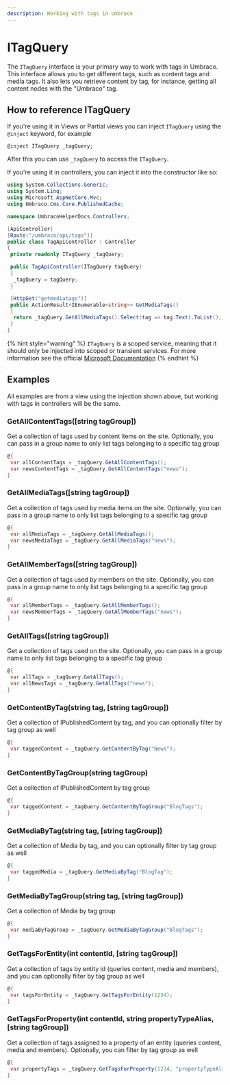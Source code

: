 ```yaml
---
description: Working with tags in Umbraco
---
```


# ITagQuery

The `ITagQuery` interface is your primary way to work with tags in Umbraco. This interface allows you to get different tags, such as content tags and media tags. It also lets you retrieve content by tag, for instance, getting all content nodes with the "Umbraco" tag.

## How to reference ITagQuery

If you're using it in Views or Partial views you can inject `ITagQuery` using the `@inject` keyword, for example

```
@inject ITagQuery _tagQuery;
```

After this you can use `_tagQuery` to access the `ITagQuery`.

If you're using it in controllers, you can inject it into the constructor like so:

```csharp
using System.Collections.Generic;
using System.Linq;
using Microsoft.AspNetCore.Mvc;
using Umbraco.Cms.Core.PublishedCache;

namespace UmbracoHelperDocs.Controllers;

[ApiController]
[Route("/umbraco/api/tags")]
public class TagApiController : Controller
{
 private readonly ITagQuery _tagQuery;

 public TagApiController(ITagQuery tagQuery)
 {
  _tagQuery = tagQuery;
 }

 [HttpGet("getmediatags")]
 public ActionResult<IEnumerable<string>> GetMediaTags()
 {
  return _tagQuery.GetAllMediaTags().Select(tag => tag.Text).ToList();
 }
}
```

{% hint style="warning" %}
`ITagQuery` is a scoped service, meaning that it should only be injected into scoped or transient services. For more information see the official [Microsoft Documentation](https://docs.microsoft.com/en-us/dotnet/core/extensions/dependency-injection#scoped)
{% endhint %}

## Examples

All examples are from a view using the injection shown above, but working with tags in controllers will be the same.

### GetAllContentTags(\[string tagGroup])

Get a collection of tags used by content items on the site. Optionally, you can pass in a group name to only list tags belonging to a specific tag group

```csharp
@{
 var allContentTags = _tagQuery.GetAllContentTags();
 var newsContentTags = _tagQuery.GetAllContentTags("news");
}
```

### GetAllMediaTags(\[string tagGroup])

Get a collection of tags used by media items on the site. Optionally, you can pass in a group name to only list tags belonging to a specific tag group

```csharp
@{
 var allMediaTags = _tagQuery.GetAllMediaTags();
 var newsMediaTags = _tagQuery.GetAllMediaTags("news");
}
```

### GetAllMemberTags(\[string tagGroup])

Get a collection of tags used by members on the site. Optionally, you can pass in a group name to only list tags belonging to a specific tag group

```csharp
@{
 var allMemberTags = _tagQuery.GetAllMemberTags();
 var newsMemberTags = _tagQuery.GetAllMemberTags("news");
}
```

### GetAllTags(\[string tagGroup])

Get a collection of tags used on the site. Optionally, you can pass in a group name to only list tags belonging to a specific tag group

```csharp
@{
 var allTags = _tagQuery.GetAllTags();
 var allNewsTags = _tagQuery.GetAllTags("news");
}
```

### GetContentByTag(string tag, \[string tagGroup])

Get a collection of IPublishedContent by tag, and you can optionally filter by tag group as well

```csharp
@{
 var taggedContent = _tagQuery.GetContentByTag("News");
}
```

### GetContentByTagGroup(string tagGroup)

Get a collection of IPublishedContent by tag group

```csharp
@{
 var taggedContent = _tagQuery.GetContentByTagGroup("BlogTags");
}
```

### GetMediaByTag(string tag, \[string tagGroup])

Get a collection of Media by tag, and you can optionally filter by tag group as well

```csharp
@{
 var taggedMedia = _tagQuery.GetMediaByTag("BlogTag");
}
```

### GetMediaByTagGroup(string tag, \[string tagGroup])

Get a collection of Media by tag group

```csharp
@{
 var mediaByTagGroup = _tagQuery.GetMediaByTagGroup("BlogTags");
}
```

### GetTagsForEntity(int contentId, \[string tagGroup])

Get a collection of tags by entity id (queries content, media and members), and you can optionally filter by tag group as well

```csharp
@{
 var tagsForEntity = _tagQuery.GetTagsForEntity(1234);
}
```

### GetTagsForProperty(int contentId, string propertyTypeAlias, \[string tagGroup])

Get a collection of tags assigned to a property of an entity (queries content, media and members). Optionally, you can filter by tag group as well

```csharp
@{
 var propertyTags = _tagQuery.GetTagsForProperty(1234, "propertyTypeAlias");
}
```
